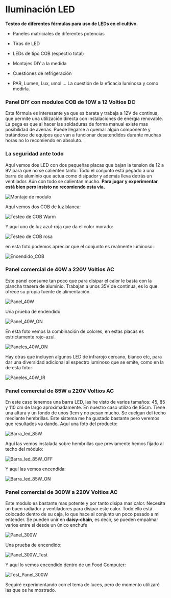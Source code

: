 # Iluminación LED

**Testeo de diferentes fórmulas para uso de LEDs en el cultivo.**

- Paneles matriciales de diferentes potencias
- Tiras de LED
- LEDs de tipo COB (espectro total)
- Montajes DIY a la medida
- Cuestiones de refrigeración
- PAR, Lumen, Lux, umol ... La cuestión de la eficacia luminosa y como medirla.

### Panel DIY con modulos COB de 10W a 12 Voltios DC

Esta fórmula es interesante ya que es barata y trabaja a 12V de continua, que permite una utilización directa con instalaciones de energía renovable. La pega es que al hacer las soldaduras de forma manual existe mas posibilidad de averías. Puede llegarse a quemar algún componente y tratándose de equipos que van a funcionar desatendidos durante muchas horas no lo recomiendo en absoluto.
### La seguridad ante todo

Aquí vemos dos LED con dos pequeñas placas que bajan la tension de 12 a 9V para que no se calienten tanto. Todo el conjunto está pegado a una barra de aluminio que actua como disipador y además lleva detrás un ventilador. Aún con todo se calientan mucho. **Para jugar y experimentar está bien pero insisto no recomiendo esta vía.**

![Montaje de modulo](Imagenes/Montaje_COB.jpg)

Aquí vemos dos COB de luz blanca:

![Testeo de COB Warm](Imagenes/Test_cob_warm.jpg)

Y aquí uno de luz azul-roja que da el color morado:

![Testeo de COB rosa](Imagenes/Test_cob_rosa.jpg)

en esta foto podemos apreciar que el conjunto es realmente luminoso:

![Encendido_COB](Imagenes/Encendido_COB.jpg)

### Panel comercial de 40W a 220V Voltios AC

Este panel consume tan poco que para disipar el calor le basta con la plancha trasera de aluminio. Trabajan a unos 35V de continua, es lo que ofrece su propia fuente de alimentación.

![Panel_40W](Imagenes/Panel_40W.jpg)

Una prueba de endendido:

![Panel_40W_ON](Imagenes/Panel_40W_ON.jpg)

En esta foto vemos la combinación de colores, en estas placas es estrictamente rojo-azul. 

![Paneles_40W_ON](Imagenes/Paneles_40W_ON.jpg)

Hay otras que incluyen algunos LED de infrarojo cercano, blanco etc, para dar una diversidad adicional al espectro luminoso que se emite, como en la de esta foto:

![Paneles_40W_IR](Imagenes/Panel_40W_IR.jpg)

### Panel comercial de 85W a 220V Voltios AC

En este caso tenemos una barra LED, las he visto de varios tamaños: 45, 85 y 110 cm de largo aproximadamente. En nuestro caso utilizo de 85cm. Tiene una altura y un fondo de unos 3cm y no pesan mucho. Se cuelgan del techo mediante hembrillas. Este sistema me ha gustado bastante pero veremos que resultados va dando. Aquí una foto del producto:

![Barra_led_85W](Imagenes/Barra_led_85W.jpg)

Aquí las vemos instalada sobre hembrillas que previamente hemos fijado al techo del módulo:

![Barra_led_85W_OFF](Imagenes/Barra_led_85W_OFF.jpg)

Y aquí las vemos encendida:

![Barra_led_85W_ON](Imagenes/Barra_led_85W_ON.jpg)

### Panel comercial de 300W a 220V Voltios AC

Este modulo es bastante mas potente y por tanto disipa mas calor. Necesita un buen radiador y ventiladores para disipar este calor. Todo ello está colocado dentro de su caja, lo que hace al conjunto un poco pesado a mi entender. Se pueden unir en **daisy-chain**, es decir, se pueden empalmar varios entre si desde un único enchufe

![Panel_300W](Imagenes/Panel_300W.jpg)

Una prueba de encendido:

![Panel_300W_Test](Imagenes/Panel_300W_Test.jpg)

Y aquí lo vemos encendido dentro de un Food Computer:

![Test_Panel_300W](Imagenes/Test_Panel_300W.jpg)

Seguiré experimentando con el tema de luces, pero de momento utilizaré las que os he mostrado.

